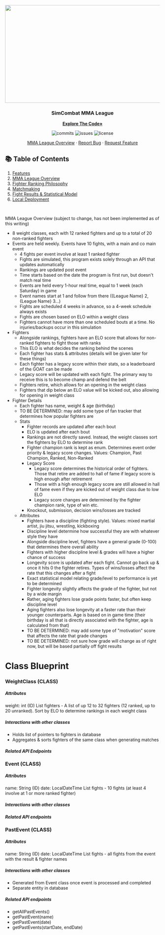 <div align="center">
  <kbd> <img src="https://github.com/Jackson-Wozniak/SimCombat-MMA-League/assets/105665813/c322cf43-0511-45f6-b77f-b9689cce0eb6" width="700" height="318"/> </kbd>
  
  <h3 align="center">SimCombat MMA League</h3>

  <a href="https://github.com/Jackson-Wozniak/SimCombat-MMA-League/edit/main/backend"><strong>Explore The Code»</strong></a>
    </br>
    <p>
      <img src="https://img.shields.io/github/commit-activity/m/Jackson-Wozniak/SimCombat-MMA-League" alt="commits" />
      <img src="https://img.shields.io/github/issues/Jackson-Wozniak/SimCombat-MMA-League" alt="issues" />
      <img src="https://img.shields.io/github/license/Jackson-Wozniak/SimCombat-MMA-League" alt="license" />
    </p> 
    <a href="https://github.com/Jackson-Wozniak/SimCombat-MMA-League/blob/documentation">MMA League Overview</a>
    ·
    <a href="https://github.com/Jackson-Wozniak/SimCombat-MMA-League/issues">Report Bug</a>
    ·
    <a href="https://github.com/Jackson-Wozniak/SimCombat-MMA-League/issues">Request Feature</a>
</div>

## :books: Table of Contents

<ol>
    <li><a href="#features">Features</a></li>
    <li><a href="#tracking">MMA League Overview</a></li>
    <li><a href="#tickets">Fighter Ranking Philosophy</a></li>
    <li><a href="#banking">Matchmaking</a></li>
    <li><a href="#technologies">Fight Results & Statistical Model</a></li>
    <li><a href="#local-dev">Local Deployment</a></li>
</ol>    

<br/> 
<!-- -------------------------------------------------------------------------------------------------------------------------------------------- -->





MMA League Overview (subject to change, has not been implemented as of this writing)
- 8 weight classes, each with 12 ranked fighters and up to a total of 20 non-ranked fighters
- Events are held weekly. Events have 10 fights, with a main and co main event
  - 4 fights per event involve at least 1 ranked fighter
  - Fights are simulated, this program exists solely through an API that updates automatically
  - Rankings are updated post event
  - Time starts based on the date the program is first run, but doesn't match real time
  - Events are held every 1-hour real time, equal to 1 week (each Saturday) in game
  - Event names start at 1 and follow from there ({League Name} 2, {League Name} 3...)
  - Fights are scheduled 4 weeks in advance, so a 4-week schedule always exists
  - Fights are chosen based on ELO within a weight class
  - Fighters cannot have more than one scheduled bouts at a time. No injuries/backups occur in this simulation
- Fighters
  - Alongside rankings, fighters have an ELO score that allows for non-ranked fighters to fight those with ranks
  - This ELO is what decides the ranking behind the scenes
  - Each fighter has stats & attributes (details will be given later for these things)
  - Each fighter has a legacy score within their stats, so a leaderboard of the GOAT can be made
  - Legacy score will be updated with each fight. The primary way to receive this is to become champ and defend the belt
  - Fighters retire, which allows for an opening in the weight class
  - Fighters that dip below an ELO value will be kicked out, also allowing for opening in weight class
- Fighter Details
  - Each fighter has name, weight & age (birthday)
  - TO BE DETERMINED: may add some type of fan tracker that determines how popular fighters are
  - Stats
    - Fighter records are updated after each bout
    - ELO is updated after each bout
    - Rankings are not directly saved. Instead, the weight classes sort the fighters by ELO to determine rank
    - Fighter champion rank is kept as enum. Determines event order priority & legacy score changes. Values: Champion, Past Champion, Ranked, Non-Ranked
    - Legacy Score
      - Legacy score determines the historical order of fighters. Those that retire are added to hall of fame if legacy score is high enough after retirement 
      - Those with a high enough legacy score are still allowed in hall of fame even if they are kicked out of weight class due to low ELO 
      - Legacy score changes are determined by the fighter champion rank, type of win etc.
    - Knockout, submission, decision wins/losses are tracked
  - Attributes
    - Fighters have a discipline (fighting style). Values: mixed martial artist, jiu jitsu, wrestling, kickboxing
    - Discipline level determine how successful they are with whatever style they have
    - Alongside discipline level, fighters have a general grade (0-100) that determines there overall ability
    - Fighters with higher discipline level & grades will have a higher chance of success
    - Longevity score is updated after each fight. Cannot go back up & once it hits 0 the fighter retires. Types of wins/losses affect the rate that this changes after a fight
    - Exact statistical model relating grade/level to performance is yet to be determined
    - Fighter longevity slightly affects the grade of the fighter, but not by a wide margin
    - Rather, aging fighters lose grade points faster, but often keep discipline level
    - Aging fighters also lose longevity at a faster rate than their younger counterparts. Age is based on in game time (their birthday is all that is directly associated with the fighter, age is calculated from that)
    - TO BE DETERMINED: may add some type of "motivation" score that affects the rate that grade changes
    - TO BE DETERMINED: not sure how grade will change as of right now, but will be based partially off fight results



# Class Blueprint

### WeightClass (CLASS)
##### Attributes
weight: int (ID)
List<Fighter> fighters - A list of up 12 to 32 fighters (12 ranked, up to 20 unranked). Sort by ELO to determine rankings in each weight class
##### Interactions with other classes
- Holds list of pointers to fighters in database
- Aggregates & sorts fighters of the same class when generating matches
##### Related API Endpoints


### Event (CLASS)
##### Attributes
name: String (ID)
date: LocalDateTime
List<Fight> fights - 10 fights (at least 4 involve at 1 or more ranked fighter)
##### Interactions with other classes
##### Related API endpoints

### PastEvent (CLASS)
##### Attributes
name: String (ID)
date: LocalDateTime
List<PastFight> fights - all fights from the event with the result & fighter names
##### Interactions with other classes
- Generated from Event class once event is processed and completed
- Separate entity in database
##### Related API endpoints
- getAllPastEvents()
- getPastEvent(name)
- getPastEvent(date)
- getPastEvents(startDate, endDate)
